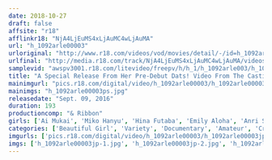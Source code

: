 ```yaml
---
date: 2018-10-27
draft: false
affsite: "r18"
afflinkr18: "NjA4LjEuMS4xLjAuMC4wLjAuMA"
url: "h_1092arle00003"
urloriginal: "http://www.r18.com/videos/vod/movies/detail/-/id=h_1092arle00003"
urlfinal: "http://media.r18.com/track/NjA4LjEuMS4xLjAuMC4wLjAuMA/videos/vod/movies/detail/-/id=h_1092arle00003"
samplevid: "awspv3001.r18.com/litevideo/freepv/h/h_1/h_1092arle003/h_1092arle003_dmb_w.mp4"
title: "A Special Release From Her Pre-Debut Dats! Video From The Casting Couch! Real, Raw Documentary Footage! On Sale Without Her Knowing!"
mainimgurl: "pics.r18.com/digital/video/h_1092arle00003/h_1092arle00003ps.jpg"
mainimgs: "h_1092arle00003ps.jpg"
releasedate: "Sept. 09, 2016"
duration: 193
productioncomp: "& Ribbon"
girls: ['Ai Mukai', 'Miko Hanyu', 'Hina Futaba', 'Emily Aloha', 'Anri Sayama', 'Erena Nakamura']
categories: ['Beautiful Girl', 'Variety', 'Documentary', 'Amateur', 'Creampie', 'Sex Toys', 'Hi-Def']
imgurls: ['pics.r18.com/digital/video/h_1092arle00003/h_1092arle00003jp-1.jpg', 'pics.r18.com/digital/video/h_1092arle00003/h_1092arle00003jp-2.jpg', 'pics.r18.com/digital/video/h_1092arle00003/h_1092arle00003jp-3.jpg', 'pics.r18.com/digital/video/h_1092arle00003/h_1092arle00003jp-4.jpg', 'pics.r18.com/digital/video/h_1092arle00003/h_1092arle00003jp-5.jpg', 'pics.r18.com/digital/video/h_1092arle00003/h_1092arle00003jp-6.jpg', 'pics.r18.com/digital/video/h_1092arle00003/h_1092arle00003jp-7.jpg', 'pics.r18.com/digital/video/h_1092arle00003/h_1092arle00003jp-8.jpg', 'pics.r18.com/digital/video/h_1092arle00003/h_1092arle00003jp-9.jpg', 'pics.r18.com/digital/video/h_1092arle00003/h_1092arle00003jp-10.jpg', 'pics.r18.com/digital/video/h_1092arle00003/h_1092arle00003jp-11.jpg', 'pics.r18.com/digital/video/h_1092arle00003/h_1092arle00003jp-12.jpg', 'pics.r18.com/digital/video/h_1092arle00003/h_1092arle00003jp-13.jpg', 'pics.r18.com/digital/video/h_1092arle00003/h_1092arle00003jp-14.jpg', 'pics.r18.com/digital/video/h_1092arle00003/h_1092arle00003jp-15.jpg', 'pics.r18.com/digital/video/h_1092arle00003/h_1092arle00003jp-16.jpg', 'pics.r18.com/digital/video/h_1092arle00003/h_1092arle00003jp-17.jpg', 'pics.r18.com/digital/video/h_1092arle00003/h_1092arle00003jp-18.jpg', 'pics.r18.com/digital/video/h_1092arle00003/h_1092arle00003jp-19.jpg', 'pics.r18.com/digital/video/h_1092arle00003/h_1092arle00003jp-20.jpg']
imgs: ['h_1092arle00003jp-1.jpg', 'h_1092arle00003jp-2.jpg', 'h_1092arle00003jp-3.jpg', 'h_1092arle00003jp-4.jpg', 'h_1092arle00003jp-5.jpg', 'h_1092arle00003jp-6.jpg', 'h_1092arle00003jp-7.jpg', 'h_1092arle00003jp-8.jpg', 'h_1092arle00003jp-9.jpg', 'h_1092arle00003jp-10.jpg', 'h_1092arle00003jp-11.jpg', 'h_1092arle00003jp-12.jpg', 'h_1092arle00003jp-13.jpg', 'h_1092arle00003jp-14.jpg', 'h_1092arle00003jp-15.jpg', 'h_1092arle00003jp-16.jpg', 'h_1092arle00003jp-17.jpg', 'h_1092arle00003jp-18.jpg', 'h_1092arle00003jp-19.jpg', 'h_1092arle00003jp-20.jpg']
---
```

